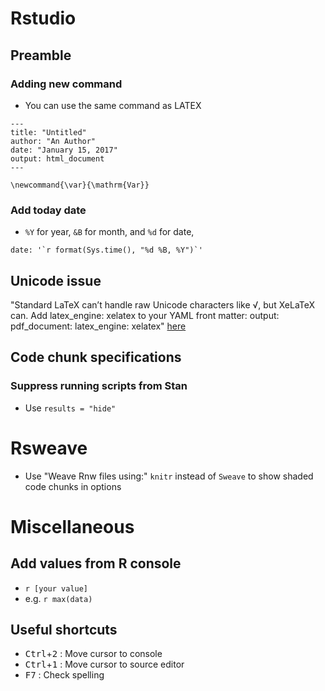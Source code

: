 # Rstudio
## Preamble
### Adding new command
* You can use the same command as LATEX

```
---
title: "Untitled"
author: "An Author"
date: "January 15, 2017"
output: html_document
---

\newcommand{\var}{\mathrm{Var}}
```

### Add today date
* `%Y` for year, `&B` for month, and `%d` for date,

```
date: '`r format(Sys.time(), "%d %B, %Y")`'
```

## Unicode issue

"Standard LaTeX can’t handle raw Unicode characters like √, but XeLaTeX can. Add latex_engine: xelatex to your YAML front matter: output: pdf_document: latex_engine: xelatex" [here](https://community.rstudio.com/t/tidyverse-1-2-1-knitting-to-pdf-issue/2880)

## Code chunk specifications

### Suppress running scripts from Stan
* Use `results = "hide"`

# Rsweave
* Use "Weave Rnw files using:" `knitr` instead of `Sweave` to show shaded code chunks in options


# Miscellaneous
## Add values from R console
* `r [your value]`
* e.g. `r max(data)`


## Useful shortcuts
* <kbd>Ctrl</kbd>+<kbd>2</kbd> : Move cursor to console
* <kbd>Ctrl</kbd>+<kbd>1</kbd> : Move cursor to source editor
* <kbd>F7</kbd> : Check spelling
